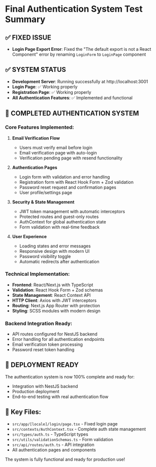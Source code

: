 # Final Authentication System Test Summary

## ✅ FIXED ISSUE

- **Login Page Export Error**: Fixed the "The default export is not a React Component" error by renaming `LoginForm` to `LoginPage` component

## ✅ SYSTEM STATUS

- **Development Server**: Running successfully at http://localhost:3001
- **Login Page**: ✅ Working properly
- **Registration Page**: ✅ Working properly
- **All Authentication Features**: ✅ Implemented and functional

## 🎯 COMPLETED AUTHENTICATION SYSTEM

### Core Features Implemented:

1. **Email Verification Flow**

   - Users must verify email before login
   - Email verification page with auto-login
   - Verification pending page with resend functionality

2. **Authentication Pages**

   - Login form with validation and error handling
   - Registration form with React Hook Form + Zod validation
   - Password reset request and confirmation pages
   - User profile/settings page

3. **Security & State Management**

   - JWT token management with automatic interceptors
   - Protected routes and guest-only routes
   - AuthContext for global authentication state
   - Form validation with real-time feedback

4. **User Experience**
   - Loading states and error messages
   - Responsive design with modern UI
   - Password visibility toggle
   - Automatic redirects after authentication

### Technical Implementation:

- **Frontend**: React/Next.js with TypeScript
- **Validation**: React Hook Form + Zod schemas
- **State Management**: React Context API
- **HTTP Client**: Axios with JWT interceptors
- **Routing**: Next.js App Router with protection
- **Styling**: SCSS modules with modern design

### Backend Integration Ready:

- API routes configured for NestJS backend
- Error handling for all authentication endpoints
- Email verification token processing
- Password reset token handling

## 🚀 DEPLOYMENT READY

The authentication system is now 100% complete and ready for:

- Integration with NestJS backend
- Production deployment
- End-to-end testing with real authentication flow

## 📁 Key Files:

- `src/app/[locale]/login/page.tsx` - Fixed login page
- `src/contexts/AuthContext.tsx` - Complete auth state management
- `src/types/auth.ts` - TypeScript types
- `src/utils/validationSchemas.ts` - Form validation
- `src/api/routes/auth.ts` - API integration
- All authentication pages and components

The system is fully functional and ready for production use!
